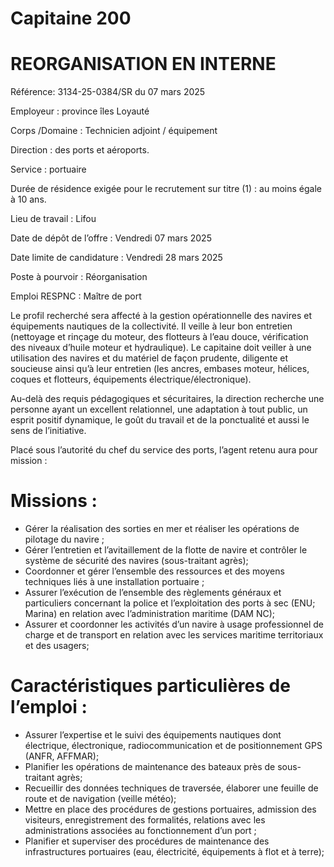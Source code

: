 # Capitaine 200

# REORGANISATION EN INTERNE

Référence: 3134-25-0384/SR du 07 mars 2025

Employeur : province îles Loyauté

Corps /Domaine : Technicien adjoint / équipement

Direction : des ports et aéroports.

Service : portuaire

Durée de résidence exigée pour le recrutement sur titre (1) : au moins égale à 10 ans.

Lieu de travail : Lifou

Date de dépôt de l’offre : Vendredi 07 mars 2025

Date limite de candidature : Vendredi 28 mars 2025

Poste à pourvoir : Réorganisation

Emploi RESPNC : Maître de port

Le profil recherché sera affecté à la gestion opérationnelle des navires et équipements nautiques de la collectivité. Il veille à leur bon entretien (nettoyage et rinçage du moteur, des flotteurs à l’eau douce, vérification des niveaux d’huile moteur et hydraulique). Le capitaine doit veiller à une utilisation des navires et du matériel de façon prudente, diligente et soucieuse ainsi qu’à leur entretien (les ancres, embases moteur, hélices, coques et flotteurs, équipements électrique/électronique).

Au-delà des requis pédagogiques et sécuritaires, la direction recherche une personne ayant un excellent relationnel, une adaptation à tout public, un esprit positif dynamique, le goût du travail et de la ponctualité et aussi le sens de l’initiative.

Placé sous l’autorité du chef du service des ports, l’agent retenu aura pour mission :

# Missions :

- Gérer la réalisation des sorties en mer et réaliser les opérations de pilotage du navire ;
- Gérer l’entretien et l’avitaillement de la flotte de navire et contrôler le système de sécurité des navires (sous-traitant agrès);
- Coordonner et gérer l’ensemble des ressources et des moyens techniques liés à une installation portuaire ;
- Assurer l’exécution de l’ensemble des règlements généraux et particuliers concernant la police et l’exploitation des ports à sec (ENU; Marina) en relation avec l’administration maritime (DAM NC);
- Assurer et coordonner les activités d’un navire à usage professionnel de charge et de transport en relation avec les services maritime territoriaux et des usagers;

# Caractéristiques particulières de l’emploi :

- Assurer l’expertise et le suivi des équipements nautiques dont électrique, électronique, radiocommunication et de positionnement GPS (ANFR, AFFMAR);
- Planifier les opérations de maintenance des bateaux près de sous-traitant agrès;
- Recueillir des données techniques de traversée, élaborer une feuille de route et de navigation (veille météo);
- Mettre en place des procédures de gestions portuaires, admission des visiteurs, enregistrement des formalités, relations avec les administrations associées au fonctionnement d’un port ;
- Planifier et superviser des procédures de maintenance des infrastructures portuaires (eau, électricité, équipements à flot et à terre);